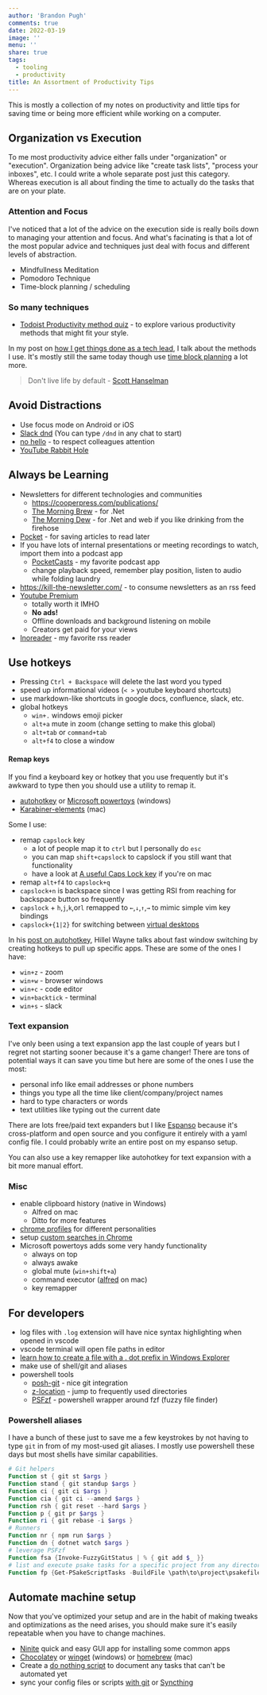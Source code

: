 ```yaml
---
author: 'Brandon Pugh'
comments: true
date: 2022-03-19
image: ''
menu: ''
share: true
tags:
  - tooling
  - productivity
title: An Assortment of Productivity Tips
---
```


This is mostly a collection of my notes on productivity and little tips for saving time or being more efficient while working on a computer.

## Organization vs Execution

To me most productivity advice either falls under "organization" or "execution". Organization being advice like "create task lists", "process your inboxes", etc. I could write a whole separate post just this category. Whereas execution is all about finding the time to actually do the tasks that are on your plate.

### Attention and Focus

I've noticed that a lot of the advice on the execution side is really boils down to managing your attention and focus.
And what's facinating is that a lot of the most popular advice and techniques just deal with focus and different levels of abstraction.

- Mindfullness Meditation
- Pomodoro Technique
- Time-block planning / scheduling

### So many techniques

- [Todoist Productivity method quiz](https://todoist.com/productivity-methods) - to explore various productivity methods that might fit your style.

In my post on [how I get things done as a tech lead](https://www.brandonpugh.com/blog/2019/08/getting-things-done-as-team-lead/), I talk about the methods I use. It's mostly still the same today though use [time block planning](https://www.calnewport.com/blog/2013/12/21/deep-habits-the-importance-of-planning-every-minute-of-your-work-day/) a lot more.

> Don't live life by default - [Scott Hanselman](https://www.hanselman.com/blog/relationship-hacks-mindfulness-dont-live-your-life-by-default)

## Avoid Distractions

- Use focus mode on Android or iOS
- [Slack dnd](https://slack.com/help/articles/214908388-Pause-notifications-with-Do-Not-Disturb) (You can type `/dnd` in any chat to start)
- [no hello](https://nohello.net/) - to respect colleagues attention
- [YouTube Rabbit Hole](https://chrome.google.com/webstore/detail/youtube-rabbit-hole/nlddakjbmpidooplakalfoogdincflfh)

## Always be Learning

- Newsletters for different technologies and communities
  - https://cooperpress.com/publications/
  - [The Morning Brew](https://blog.cwa.me.uk/) - for .Net
  - [The Morning Dew](https://www.alvinashcraft.com/) - for .Net and web if you like drinking from the firehose
- [Pocket](https://getpocket.com) - for saving articles to read later
- If you have lots of internal presentations or meeting recordings to watch, import them into a podcast app
  - [PocketCasts](https://www.pocketcasts.com/) - my favorite podcast app
  - change playback speed, remember play position, listen to audio while folding laundry
- https://kill-the-newsletter.com/ - to consume newsletters as an rss feed
- [Youtube Premium](https://www.youtube.com/premium)
  - totally worth it IMHO
  - **No ads!**
  - Offline downloads and background listening on mobile
  - Creators get paid for your views
- [Inoreader](https://www.inoreader.com/) - my favorite rss reader

## Use hotkeys

- Pressing `Ctrl + Backspace` will delete the last word you typed
- speed up informational videos (`< >` youtube keyboard shortcuts)
- use markdown-like shortcuts in google docs, confluence, slack, etc.
- global hotkeys
  - `win+.` windows emoji picker
  - `alt+a` mute in zoom (change setting to make this global)
  - `alt+tab` or `command+tab`
  - `alt+f4` to close a window

#### Remap keys

If you find a keyboard key or hotkey that you use frequently but it's awkward to type then you should use a utility to remap it.

- [autohotkey](https://www.autohotkey.com/) or [Microsoft powertoys](https://docs.microsoft.com/en-us/windows/powertoys/) (windows)
- [Karabiner-elements](https://karabiner-elements.pqrs.org/) (mac)

Some I use:

- remap `capslock` key
  - a lot of people map it to `ctrl` but I personally do `esc`
  - you can map `shift+capslock` to capslock if you still want that functionality
  - have a look at [A useful Caps Lock key](https://brettterpstra.com/2012/12/08/a-useful-caps-lock-key/) if you're on mac
- remap `alt+f4` to `capslock+q`
- `capslock+n` is backspace since I was getting RSI from reaching for backspace button so frequently
- `capslock` + `h`,`j`,`k`,or`l` remapped to `←`,`↓`,`↑`,`→` to mimic simple vim key bindings <!-- found these unicode arrows here: https://unicode.org/charts/nameslist/n_2190.html -->
- `capslock+{1|2}` for switching between [virtual desktops](https://www.howtogeek.com/197625/how-to-use-virtual-desktops-in-windows-10)

In his [post on autohotkey](https://www.hillelwayne.com/post/ahk/), Hillel Wayne talks about fast window switching by creating hotkeys to pull up specific apps. These are some of the ones I have:

- `win+z` - zoom
- `win+w` - browser windows
- `win+c` - code editor
- `win+backtick` - terminal
- `win+s` - slack

### Text expansion

I've only been using a text expansion app the last couple of years but I regret not starting sooner because it's a game changer!
There are tons of potential ways it can save you time but here are some of the ones I use the most:

- personal info like email addresses or phone numbers
- things you type all the time like client/company/project names
- hard to type characters or words
- text utilities like typing out the current date

There are lots free/paid text expanders but I like [Espanso](https://espanso.org/) because it's cross-platform and open source and you configure it entirely with a yaml config file. I could probably write an entire post on my espanso setup.

You can also use a key remapper like autohotkey for text expansion with a bit more manual effort.

### Misc

- enable clipboard history (native in Windows)
  - Alfred on mac
  - Ditto for more features
- [chrome profiles](https://support.google.com/a/users/answer/9310144?hl=en) for different personalities
- setup [custom searches in Chrome](https://zapier.com/blog/add-search-engine-to-chrome/)
- Microsoft powertoys adds some very handy functionality
  - always on top
  - always awake
  - global mute (`win+shift+a`)
  - command executor ([alfred](https://www.alfredapp.com/) on mac)
  - key remapper

## For developers

- log files with `.log` extension will have nice syntax highlighting when opened in vscode
- vscode terminal will open file paths in editor
- [learn how to create a file with a . dot prefix in Windows Explorer](https://www.hanselman.com/blog/how-to-create-a-file-with-a-dot-prefix-in-windows-explorer)
- make use of shell/git and aliases
- powershell tools
  - [posh-git](https://github.com/dahlbyk/posh-git) - nice git integration
  - [z-location](https://github.com/vors/ZLocation) - jump to frequently used directories
  - [PSFzf](https://github.com/kelleyma49/PSFzf) - powershell wrapper around fzf (fuzzy file finder)

### Powershell aliases

I have a bunch of these just to save me a few keystrokes by not having to type `git` in from of my most-used git aliases.
I mostly use powershell these days but most shells have similar capabilities.

```powershell
# Git helpers
Function st { git st $args }
Function stand { git standup $args }
Function ci { git ci $args }
Function cia { git ci --amend $args }
Function rsh { git reset --hard $args }
Function p { git pr $args }
Function ri { git rebase -i $args }
# Runners
Function nr { npm run $args }
Function dn { dotnet watch $args }
# leverage PSFzf
Function fsa {Invoke-FuzzyGitStatus | % { git add $_ }}
# list and execute psake tasks for a specific project from any directory
Function fp {Get-PSakeScriptTasks -BuildFile \path\to\project\psakefile.ps1 | Invoke-Fzf | % { Invoke-PSake $_ }}
```

## Automate machine setup

Now that you've optimized your setup and are in the habit of making tweaks and optimizations as the need arises, you should make sure it's easily repeatable when you have to change machines.

- [Ninite](https://ninite.com/) quick and easy GUI app for installing some common apps
- [Chocolatey](https://chocolatey.org/) or [winget](https://docs.microsoft.com/en-us/windows/package-manager/winget/) (windows) or [homebrew](https://brew.sh/) (mac)
- Create a [do nothing script](https://blog.danslimmon.com/2019/07/15/do-nothing-scripting-the-key-to-gradual-automation/) to document any tasks that can't be automated yet
- sync your config files or scripts [with git](https://www.atlassian.com/git/tutorials/dotfiles) or [Syncthing](https://syncthing.net/)
